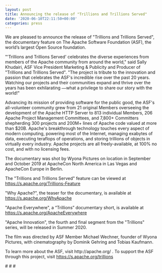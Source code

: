 ```yaml
---
layout: post
title: Announcing the release of "Trillions and Trillions Served"
date: '2020-06-10T22:11:50+00:00'
categories: press
---
```

<p><span style="font-size: 14px;">We are pleased to announce the release of "Trillions and Trillions Served", the documentary feature on The Apache Software Foundation (ASF), the world’s largest Open Source foundation.</span></p><p><span style="font-size: 14px;">"'Trillions and Trillions Served' celebrates the diverse experiences from members of the Apache community from around the world," said Sally Khudairi, ASF Vice President Marketing &amp; Publicity and Producer of "Trillions and Trillions Served". "The project is tribute to the innovation and passion that celebrates the ASF's incredible rise over the past 20 years. Watching our projects and their communities expand and thrive over the years has been exhilarating&nbsp;</span><span id="docs-internal-guid-1e16df83-7fff-9386-804e-db84a5934946"><span style="font-size: 11pt; font-family: Arial; background-color: transparent; font-variant-numeric: normal; font-variant-east-asian: normal; vertical-align: baseline; white-space: pre-wrap;">—</span></span><span style="font-size: 14px;">what a privilege to share our story with the world!"</span></p><p><span style="font-size: 14px;">Advancing its mission of providing software for the public good, the ASF's all-volunteer community grew from 21 original Members overseeing the development of the Apache HTTP Server to 813 individual Members, 206 Apache Project Management Committees, and 7,800+ Committers shepherding 300 projects and 200M+ lines of Apache code valued at more than $20B. Apache's breakthrough technology touches every aspect of modern computing, powering most of the Internet, managing exabytes of data, executing teraflops of operations, and storing trillions of objects in virtually every industry. Apache projects are all freely-available, at 100% no cost, and with no licensing fees.&nbsp;</span></p><p><span style="font-size: 14px;">The documentary was shot by Wyona Pictures on location in September and October 2019 at ApacheCon North America in Las Vegas and ApacheCon Europe in Berlin.</span></p><p><span style="font-size: 14px;">The "Trillions and Trillions Served" feature can be viewed at </span><a href="https://s.apache.org/Trillions-Feature" target="_blank">https://s.apache.org/Trillions-Feature</a><span style="font-size: 14px;">&nbsp; &nbsp;</span></p><p><span style="font-size: 14px;">"Why Apache?", the teaser for the documentary, is available at </span><a href="https://s.apache.org/WhyApache" target="_blank">https://s.apache.org/WhyApache</a><span style="font-size: 14px;">&nbsp;&nbsp;</span></p><p><span style="font-size: 14px;">"Apache Everywhere", a “Trillions” documentary short, is available at <a href="https://s.apache.org/ApacheEverywhere" target="_blank">https://s.apache.org/ApacheEverywhere</a>&nbsp;&nbsp;</span></p><p><span style="font-size: 14px;">"Apache Innovation", the fourth and final segment from the "Trillions" series, will be released in Summer 2020.</span></p><p><span style="font-size: 14px;">The film was directed by ASF Member Michael Wechner, founder of Wyona Pictures, with cinematography by Dominik Gehring and Tobias Kaufmann.</span></p><p><span style="font-size: 14px;">To learn more about the ASF, visit http://apache.org/ . To support the ASF through this project, visit </span><a href="https://s.apache.org/trillions" target="_blank">https://s.apache.org/trillions</a><span style="font-size: 14px;">&nbsp;</span></p><p><span style="font-size: 14px;"># # #</span></p>
